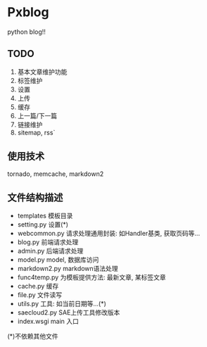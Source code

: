 ﻿Pxblog
======
python blog!!

TODO
--------
 1. 基本文章维护功能
 2. 标签维护
 3. 设置
 4. 上传
 5. 缓存
 6. 上一篇/下一篇
 7. 链接维护
 8. sitemap, rss`

使用技术
--------
tornado, memcache, markdown2

文件结构描述
------------
 * templates    	模板目录
 * setting.py		设置(*)
 * webcommon.py     请求处理通用封装: 如Handler基类, 获取页码等...
 * blog.py			前端请求处理
 * admin.py         后端请求处理
 * model.py         model, 数据库访问
 * markdown2.py     markdown语法处理
 * func4temp.py		为模板提供方法: 最新文章, 某标签文章
 * cache.py			缓存
 * file.py			文件读写
 * utils.py			工具: 如当前日期等...(*)
 * saecloud2.py     SAE上传工具修改版本
 * index.wsgi       main 入口

(*)不依赖其他文件


